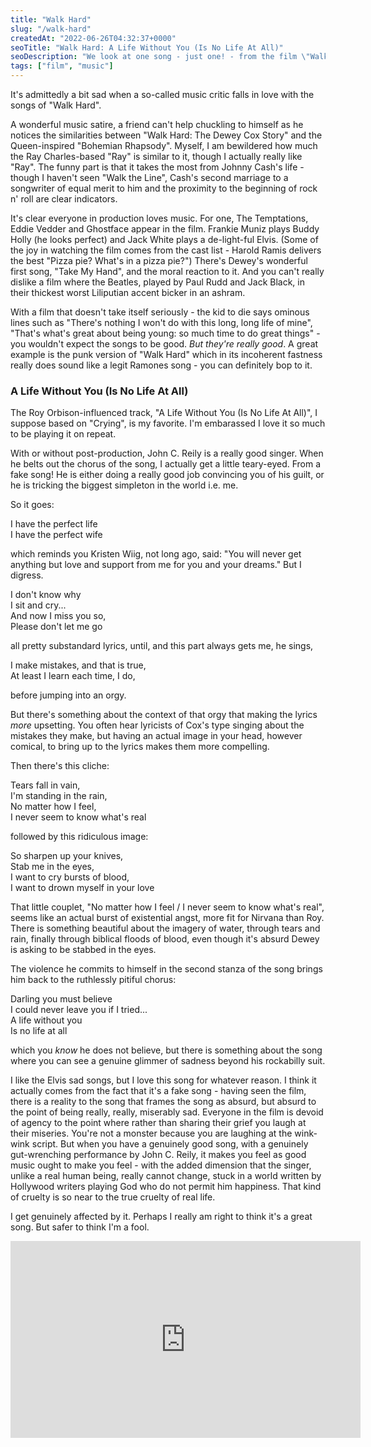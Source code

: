 ```yaml
---
title: "Walk Hard"
slug: "/walk-hard"
createdAt: "2022-06-26T04:32:37+0000"
seoTitle: "Walk Hard: A Life Without You (Is No Life At All)"
seoDescription: "We look at one song - just one! - from the film \"Walk Hard: The Dewey Cox Story\"."
tags: ["film", "music"]
---
```


It's admittedly a bit sad when a so-called music critic falls in love with the songs of "Walk Hard".

A wonderful music satire, a friend can't help chuckling to himself as he notices the similarities between "Walk Hard: The Dewey Cox Story" and the Queen-inspired "Bohemian Rhapsody". Myself, I am bewildered how much the Ray Charles-based "Ray" is similar to it, though I actually really like "Ray". The funny part is that it takes the most from Johnny Cash's life - though I haven't seen "Walk the Line", Cash's second marriage to a songwriter of equal merit to him and the proximity to the beginning of rock n' roll are clear indicators.

It's clear everyone in production loves music. For one, The Temptations, Eddie Vedder and Ghostface appear in the film. Frankie Muniz plays Buddy Holly (he looks perfect) and Jack White plays a de-light-ful Elvis. (Some of the joy in watching the film comes from the cast list - Harold Ramis delivers the best "Pizza pie? What's in a pizza pie?") There's Dewey's wonderful first song, "Take My Hand", and the moral reaction to it. And you can't really dislike a film where the Beatles, played by Paul Rudd and Jack Black, in their thickest worst Liliputian accent bicker in an ashram.

With a film that doesn't take itself seriously - the kid to die says ominous lines such as "There's nothing I won't do with this long, long life of mine", "That's what's great about being young: so much time to do great things" - you wouldn't expect the songs to be good. _But they're really good_. A great example is the punk version of "Walk Hard" which in its incoherent fastness really does sound like a legit Ramones song - you can definitely bop to it.

### A Life Without You (Is No Life At All)

The Roy Orbison-influenced track, "A Life Without You (Is No Life At All)", I suppose based on "Crying", is my favorite. I'm embarassed I love it so much to be playing it on repeat.

With or without post-production, John C. Reily is a really good singer. When he belts out the chorus of the song, I actually get a little teary-eyed. From a fake song! He is either doing a really good job convincing you of his guilt, or he is tricking the biggest simpleton in the world i.e. me.

So it goes:

I have the perfect life<br/>
I have the perfect wife

which reminds you Kristen Wiig, not long ago, said: "You will never get anything but love and support from me for you and your dreams." But I digress.

I don't know why<br/>
I sit and cry...<br/>
And now I miss you so,<br/>
Please don't let me go<br/>

all pretty substandard lyrics, until, and this part always gets me, he sings,

I make mistakes, and that is true,<br/>
At least I learn each time, I do,

before jumping into an orgy.

But there's something about the context of that orgy that making the lyrics _more_ upsetting. You often hear lyricists of Cox's type singing about the mistakes they make, but having an actual image in your head, however comical, to bring up to the lyrics makes them more compelling.

Then there's this cliche:

Tears fall in vain,<br/>
I'm standing in the rain,<br/>
No matter how I feel,<br/>
I never seem to know what's real

followed by this ridiculous image:

So sharpen up your knives,<br/>
Stab me in the eyes,<br/>
I want to cry bursts of blood,<br/>
I want to drown myself in your love

That little couplet, "No matter how I feel / I never seem to know what's real", seems like an actual burst of existential angst, more fit for Nirvana than Roy. There is something beautiful about the imagery of water, through tears and rain, finally through biblical floods of blood, even though it's absurd Dewey is asking to be stabbed in the eyes.

The violence he commits to himself in the second stanza of the song brings him back to the ruthlessly pitiful chorus:

Darling you must believe<br/>
I could never leave you if I tried...<br/>
A life without you<br/>
Is no life at all

which you _know_ he does not believe, but there is something about the song where you can see a genuine glimmer of sadness beyond his rockabilly suit.

I like the Elvis sad songs, but I love this song for whatever reason. I think it actually comes from the fact that it's a fake song - having seen the film, there is a reality to the song that frames the song as absurd, but absurd to the point of being really, really, miserably sad. Everyone in the film is devoid of agency to the point where rather than sharing their grief you laugh at their miseries. You're not a monster because you are laughing at the wink-wink script. But when you have a genuinely good song, with a genuinely gut-wrenching performance by John C. Reily, it makes you feel as good music ought to make you feel - with the added dimension that the singer, unlike a real human being, really cannot change, stuck in a world written by Hollywood writers playing God who do not permit him happiness. That kind of cruelty is so near to the true cruelty of real life.

I get genuinely affected by it. Perhaps I really am right to think it's a great song. But safer to think I'm a fool.

<iframe style="display: block; margin-bottom: 24px;" width="560" height="315" src="https://www.youtube.com/embed/RYgQzCF8FcI" title="YouTube video player" frameborder="0" allow="accelerometer; autoplay; clipboard-write; encrypted-media; gyroscope; picture-in-picture" allowfullscreen></iframe>